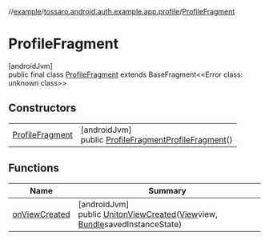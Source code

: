 //[example](../../../index.md)/[tossaro.android.auth.example.app.profile](../index.md)/[ProfileFragment](index.md)

# ProfileFragment

[androidJvm]\
public final class [ProfileFragment](index.md) extends BaseFragment&lt;&lt;Error class: unknown class&gt;&gt;

## Constructors

| | |
|---|---|
| [ProfileFragment](-profile-fragment.md) | [androidJvm]<br>public [ProfileFragment](index.md)[ProfileFragment](-profile-fragment.md)() |

## Functions

| Name | Summary |
|---|---|
| [onViewCreated](on-view-created.md) | [androidJvm]<br>public [Unit](https://kotlinlang.org/api/latest/jvm/stdlib/kotlin/-unit/index.html)[onViewCreated](on-view-created.md)([View](https://developer.android.com/reference/kotlin/android/view/View.html)view, [Bundle](https://developer.android.com/reference/kotlin/android/os/Bundle.html)savedInstanceState) |
